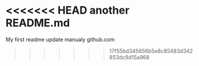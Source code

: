 <<<<<<< HEAD
another README.md
=======
My first readme
update manualy github.com
>>>>>>> 17f55bd345656b5e8c85483d342853dc9d15a968
